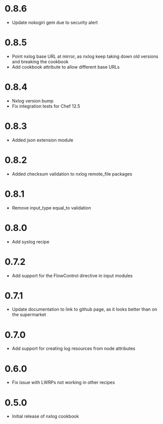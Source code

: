 # 0.8.6

* Update nokogiri gem due to security alert

# 0.8.5

* Point nxlog base URL at mirror, as nxlog keep taking down old versions and breaking the cookbook
* Add cookbook attribute to allow different base URLs

# 0.8.4

* Nxlog version bump
* Fix integration tests for Chef 12.5

# 0.8.3

* Added json extension module

# 0.8.2

* Added checksum validation to nxlog remote_file packages

# 0.8.1

* Remove input_type equal_to validation

# 0.8.0

* Add syslog recipe

# 0.7.2

* Add support for the FlowControl directive in input modules

# 0.7.1

* Update documentation to link to github page, as it looks better than on the supermarket

# 0.7.0

* Add support for creating log resources from node attributes

# 0.6.0

* Fix issue with LWRPs not working in other recipes

# 0.5.0

* Initial release of nxlog cookbook
